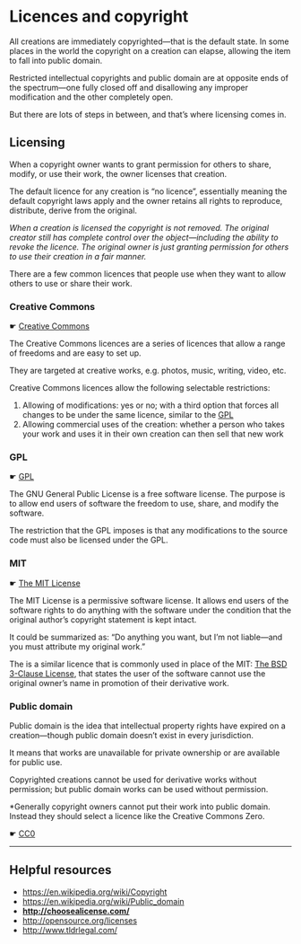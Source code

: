 # Licences and copyright

All creations are immediately copyrighted—that is the default state. In some places in the world the copyright on a creation can elapse, allowing the item to fall into public domain.

Restricted intellectual copyrights and public domain are at opposite ends of the spectrum—one fully closed off and disallowing any improper modification and the other completely open.

But there are lots of steps in between, and that’s where licensing comes in.

## Licensing

When a copyright owner wants to grant permission for others to share, modify, or use their work, the owner licenses that creation.

The default licence for any creation is “no licence”, essentially meaning the default copyright laws apply and the owner retains all rights to reproduce, distribute, derive from the original.

*When a creation is licensed the copyright is not removed. The original creator still has complete control over the object—including the ability to revoke the licence. The original owner is just granting permission for others to use their creation in a fair manner.*

There are a few common licences that people use when they want to allow others to use or share their work.

### Creative Commons

☛ [Creative Commons](https://creativecommons.org/)

The Creative Commons licences are a series of licences that allow a range of freedoms and are easy to set up.

They are targeted at creative works, e.g. photos, music, writing, video, etc.

Creative Commons licences allow the following selectable restrictions:

1. Allowing of modifications: yes or no; with a third option that forces all changes to be under the same licence, similar to the [GPL](#gpl)
2. Allowing commercial uses of the creation: whether a person who takes your work and uses it in their own creation can then sell that new work

### GPL

☛ [GPL](http://opensource.org/licenses/GPL-3.0)

The GNU General Public License is a free software license. The purpose is to allow end users of software the freedom to use, share, and modify the software.

The restriction that the GPL imposes is that any modifications to the source code must also be licensed under the GPL.

### MIT

☛ [The MIT License](http://opensource.org/licenses/MIT)

The MIT License is a permissive software license. It allows end users of the software rights to do anything with the software under the condition that the original author’s copyright statement is kept intact.

It could be summarized as: “Do anything you want, but I’m not liable—and you must attribute my original work.”

The is a similar licence that is commonly used in place of the MIT: [The BSD 3-Clause License](http://opensource.org/licenses/BSD-3-Clause), that states the user of the software cannot use the original owner’s name in promotion of their derivative work.

### Public domain

Public domain is the idea that intellectual property rights have expired on a creation—though public domain doesn’t exist in every jurisdiction.

It means that works are unavailable for private ownership or are  available for public use.

Copyrighted creations cannot be used for derivative works without permission; but public domain works can be used without permission.

*Generally copyright owners cannot put their work into public domain. Instead they should select a licence like the Creative Commons Zero.

☛ [CC0](https://creativecommons.org/publicdomain/)

---

## Helpful resources

- <https://en.wikipedia.org/wiki/Copyright>
- <https://en.wikipedia.org/wiki/Public_domain>
- **<http://choosealicense.com/>**
- <http://opensource.org/licenses>
- <http://www.tldrlegal.com/>